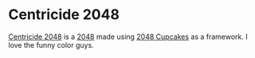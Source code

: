 # Centricide 2048
[Centricide 2048](https://floppatschool.github.io/centricide2048/) is a [2048](https://github.com/gabrielecirulli/2048/) made using [2048 Cupcakes](https://github.com/henry7720/2048-Cupcakes/) as a framework. I love the funny color guys.
